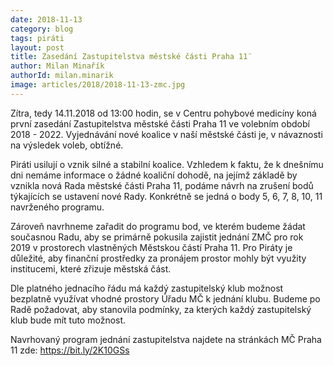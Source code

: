 ```yaml
---
date: 2018-11-13
category: blog
tags: piráti
layout: post
title: Zasedání Zastupitelstva městské části Praha 11¨
author: Milan Minařík
authorId: milan.minarik
image: articles/2018/2018-11-13-zmc.jpg
---
```


Zítra, tedy 14.11.2018 od 13:00 hodin, se v Centru pohybové medicíny koná první zasedání Zastupitelstva městské části Praha 11 ve volebním období 2018 - 2022. Vyjednávání nové koalice v naší městské části je, v návaznosti na výsledek voleb, obtížné.

Piráti usilují o vznik silné a stabilní koalice. Vzhledem k faktu, že k dnešnímu dni nemáme informace o žádné koaliční dohodě, na jejímž základě by vznikla nová Rada městské části Praha 11, podáme návrh na zrušení bodů týkajících se ustavení nové Rady. Konkrétně se jedná o body 5, 6, 7, 8, 10, 11 navrženého programu.

Zároveň navrhneme zařadit do programu bod, ve kterém budeme žádat současnou Radu, aby se primárně pokusila zajistit jednání ZMČ pro rok 2019 v prostorech vlastněných Městskou částí Praha 11. Pro Piráty je důležité, aby finanční prostředky za pronájem prostor mohly být využity institucemi, které zřizuje městská část.

Dle platného jednacího řádu má každý zastupitelský klub možnost bezplatně využívat vhodné prostory Úřadu MČ k jednání klubu. Budeme po Radě požadovat, aby stanovila podmínky, za kterých každý zastupitelský klub bude mít tuto možnost.

Navrhovaný program jednání zastupitelstva najdete na stránkách MČ Praha 11 zde: https://bit.ly/2K10GSs